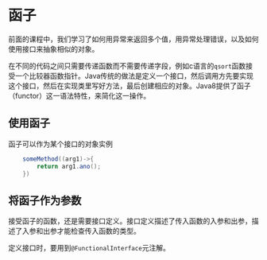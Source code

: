 # 函子

前面的课程中，我们学习了如何用异常来返回多个值，用异常处理错误，以及如何使用接口来抽象相似的对象。

在不同的代码之间只需要传递函数而不需要传递字段，例如c语言的`qsort`函数接受一个比较器函数指针。Java传统的做法是定义一个接口，然后调用方先要实现这个接口，然后在实现类里写好方法，最后创建相应的对象。Java8提供了函子（functor）这一语法特性，来简化这一操作。

## 使用函子

函子可以作为某个接口的对象实例
```java
    someMethod((arg1)->{
        return arg1.ano();
    })
```

## 将函子作为参数

接受函子的函数，还是需要接口定义。接口定义描述了传入函数的入参和出参，描述了入参和出参才能检查传入函数的类型。

定义接口时，要用到`@FunctionalInterface`元注解。

